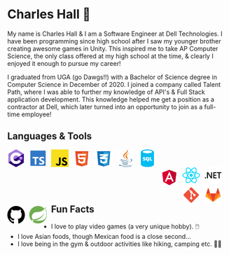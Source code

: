# Charles Hall 🚀

My name is Charles Hall & I am a Software Engineer at Dell Technologies. I have been programming since high school after I saw my younger brother creating awesome games in Unity. This inspired me to take AP Computer Science, the only class offered at my high school at the time, & clearly I enjoyed it enough to pursue my career! 

I graduated from UGA (go Dawgs!!) with a Bachelor of Science degree in Computer Science in December of 2020. I joined a company called Talent Path, where I was able to further my knowledge of API's & Full Stack application development. This knowledge helped me get a position as a contractor at Dell, which later turned into an opportunity to join as a full-time employee!

## Languages & Tools
<img align="left" alt="C Sharp" width="40px" style="padding-right:10px; padding-bottom:10px;" src="images\c-sharp.svg"/>
<img align="left" alt="TypeScript" width="40px" style="padding-right:10px;" src="images\typescript.svg"/>
<img align="left" alt="JavaScript" width="40px" style="padding-right:10px;" src="images\javascript.svg"/>
<img align="left" alt="HTML" width="40px" style="padding-right:10px;" src="images\html-5.svg"/>
<img align="left" alt="CSS" width="40px" style="padding-right:10px;" src="images\css-3.svg"/>
<img align="left" alt="Java" width="40px" style="padding-right:10px;" src="images\java.svg"/>
<img align="left" alt="SQL" width="40px" style="padding-right:10px;" src="images\sql.svg"/>

<br>
<br>

<img align="left" alt="Angular" width="40px" style="padding-top:10px; padding-right:10px;" src="images\angular.svg"/>
<img align="left" alt="React" width="40px" style="padding-top:5px; padding-right:10px;" src="images\react.svg"/>
<img align="left" alt="Dot Net" width="40px" style="padding-top:5px; padding-right:10px;" src="images\dotnet.svg"/>
<img align="left" alt="Git" width="40px" style="padding-top:5px; padding-right:10px;" src="images\git.svg"/>
<img align="left" alt="Gitlab" width="40px" style="padding-top:5px; padding-right:10px;" src="images\gitlab.svg"/>
<img align="left" alt="GitHub" width="40px" style="padding-top:5px; padding-right:10px;" src="images\github.svg"/>
<img align="left" alt="Spring" width="40px" style="padding-top:5px; padding-right:10px;" src="images\spring.svg"/>

<br>
<br>

## Fun Facts
- I love to play video games (a very unique hobby). 🖱️
- I love Asian foods, though Mexican food is a close second...
- I love being in the gym & outdoor activities like hiking, camping etc. 🏋️‍♂️
